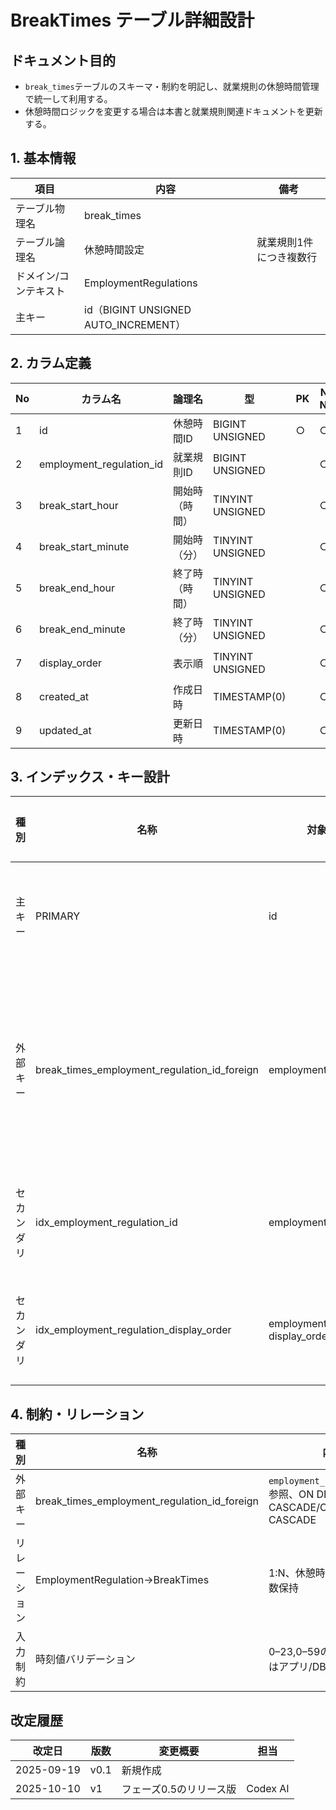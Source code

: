 # BreakTimes テーブル詳細設計

## ドキュメント目的
- `break_times`テーブルのスキーマ・制約を明記し、就業規則の休憩時間管理で統一して利用する。
- 休憩時間ロジックを変更する場合は本書と就業規則関連ドキュメントを更新する。

## 1. 基本情報
| 項目 | 内容 | 備考 |
|---|---|---|
| テーブル物理名 | break_times |  |
| テーブル論理名 | 休憩時間設定 | 就業規則1件につき複数行 |
| ドメイン/コンテキスト | EmploymentRegulations |  |
| 主キー | id（BIGINT UNSIGNED AUTO_INCREMENT） |  |

## 2. カラム定義
| No | カラム名 | 論理名 | 型 | PK | Not Null | デフォルト | 説明/業務ルール | 備考 |
|---|---|---|---|---|---|---|---|---|
| 1 | id | 休憩時間ID | BIGINT UNSIGNED | ○ | ○ | AUTO INCREMENT | システム採番。 |  |
| 2 | employment_regulation_id | 就業規則ID | BIGINT UNSIGNED |  | ○ |  | `employment_regulations.id`参照。 | ON DELETE CASCADE |
| 3 | break_start_hour | 開始時（時間） | TINYINT UNSIGNED |  | ○ |  | 0–23。休憩開始時間（時）。 | CHECK相当をアプリで担保 |
| 4 | break_start_minute | 開始時（分） | TINYINT UNSIGNED |  | ○ |  | 0–59。 |  |
| 5 | break_end_hour | 終了時（時間） | TINYINT UNSIGNED |  | ○ |  | 0–23。 |  |
| 6 | break_end_minute | 終了時（分） | TINYINT UNSIGNED |  | ○ |  | 0–59。 |  |
| 7 | display_order | 表示順 | TINYINT UNSIGNED |  | ○ | 1 | 同一就業規則内での表示順。 | 初期値1 |
| 8 | created_at | 作成日時 | TIMESTAMP(0) |  | ○ | CURRENT_TIMESTAMP | Laravel標準。 |  |
| 9 | updated_at | 更新日時 | TIMESTAMP(0) |  | ○ | CURRENT_TIMESTAMP | Laravel標準。 | on update CURRENT_TIMESTAMP |

## 3. インデックス・キー設計
| 種別 | 名称 | 対象カラム | ユニーク | 用途/目的 | 備考 |
|---|---|---|---|---|---|
| 主キー | PRIMARY | id | ○ | レコード一意性 |  |
| 外部キー | break_times_employment_regulation_id_foreign | employment_regulation_id | ○ | 親就業規則削除時に連鎖削除 |  |
| セカンダリ | idx_employment_regulation_id | employment_regulation_id | × | 親IDによる取得 |  |
| セカンダリ | idx_employment_regulation_display_order | employment_regulation_id, display_order | × | 表示順付き取得 |  |

## 4. 制約・リレーション
| 種別 | 名称 | 内容 | 備考 |
|---|---|---|---|
| 外部キー | break_times_employment_regulation_id_foreign | `employment_regulations.id`参照、ON DELETE CASCADE/ON UPDATE CASCADE |  |
| リレーション | EmploymentRegulation→BreakTimes | 1:N、休憩時間スロットを複数保持 |  |
| 入力制約 | 時刻値バリデーション | 0–23,0–59の範囲チェックはアプリ/DB制約で実施 |  |

## 改定履歴
| 改定日 | 版数 | 変更概要 | 担当 |
|---|---|---|---|
| 2025-09-19 | v0.1 | 新規作成 |  |
| 2025-10-10 | v1 | フェーズ0.5のリリース版 | Codex AI |